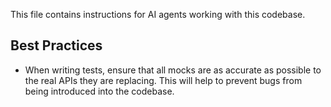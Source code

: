 This file contains instructions for AI agents working with this codebase.

## Best Practices

- When writing tests, ensure that all mocks are as accurate as possible to the real APIs they are replacing. This will help to prevent bugs from being introduced into the codebase.
